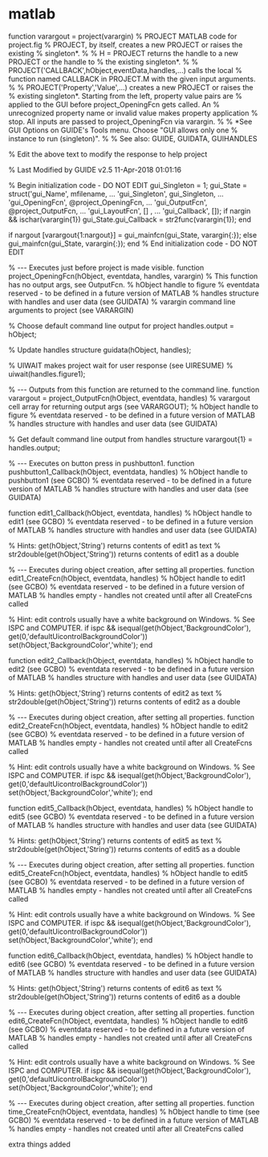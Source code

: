 # matlab
function varargout = project(varargin)
% PROJECT MATLAB code for project.fig
%      PROJECT, by itself, creates a new PROJECT or raises the existing
%      singleton*.
%
%      H = PROJECT returns the handle to a new PROJECT or the handle to
%      the existing singleton*.
%
%      PROJECT('CALLBACK',hObject,eventData,handles,...) calls the local
%      function named CALLBACK in PROJECT.M with the given input arguments.
%
%      PROJECT('Property','Value',...) creates a new PROJECT or raises the
%      existing singleton*.  Starting from the left, property value pairs are
%      applied to the GUI before project_OpeningFcn gets called.  An
%      unrecognized property name or invalid value makes property application
%      stop.  All inputs are passed to project_OpeningFcn via varargin.
%
%      *See GUI Options on GUIDE's Tools menu.  Choose "GUI allows only one
%      instance to run (singleton)".
%
% See also: GUIDE, GUIDATA, GUIHANDLES

% Edit the above text to modify the response to help project

% Last Modified by GUIDE v2.5 11-Apr-2018 01:01:16

% Begin initialization code - DO NOT EDIT
gui_Singleton = 1;
gui_State = struct('gui_Name',       mfilename, ...
                   'gui_Singleton',  gui_Singleton, ...
                   'gui_OpeningFcn', @project_OpeningFcn, ...
                   'gui_OutputFcn',  @project_OutputFcn, ...
                   'gui_LayoutFcn',  [] , ...
                   'gui_Callback',   []);
if nargin && ischar(varargin{1})
    gui_State.gui_Callback = str2func(varargin{1});
end

if nargout
    [varargout{1:nargout}] = gui_mainfcn(gui_State, varargin{:});
else
    gui_mainfcn(gui_State, varargin{:});
end
% End initialization code - DO NOT EDIT


% --- Executes just before project is made visible.
function project_OpeningFcn(hObject, eventdata, handles, varargin)
% This function has no output args, see OutputFcn.
% hObject    handle to figure
% eventdata  reserved - to be defined in a future version of MATLAB
% handles    structure with handles and user data (see GUIDATA)
% varargin   command line arguments to project (see VARARGIN)

% Choose default command line output for project
handles.output = hObject;

% Update handles structure
guidata(hObject, handles);

% UIWAIT makes project wait for user response (see UIRESUME)
% uiwait(handles.figure1);


% --- Outputs from this function are returned to the command line.
function varargout = project_OutputFcn(hObject, eventdata, handles) 
% varargout  cell array for returning output args (see VARARGOUT);
% hObject    handle to figure
% eventdata  reserved - to be defined in a future version of MATLAB
% handles    structure with handles and user data (see GUIDATA)

% Get default command line output from handles structure
varargout{1} = handles.output;


% --- Executes on button press in pushbutton1.
function pushbutton1_Callback(hObject, eventdata, handles)
% hObject    handle to pushbutton1 (see GCBO)
% eventdata  reserved - to be defined in a future version of MATLAB
% handles    structure with handles and user data (see GUIDATA)



function edit1_Callback(hObject, eventdata, handles)
% hObject    handle to edit1 (see GCBO)
% eventdata  reserved - to be defined in a future version of MATLAB
% handles    structure with handles and user data (see GUIDATA)

% Hints: get(hObject,'String') returns contents of edit1 as text
%        str2double(get(hObject,'String')) returns contents of edit1 as a double


% --- Executes during object creation, after setting all properties.
function edit1_CreateFcn(hObject, eventdata, handles)
% hObject    handle to edit1 (see GCBO)
% eventdata  reserved - to be defined in a future version of MATLAB
% handles    empty - handles not created until after all CreateFcns called

% Hint: edit controls usually have a white background on Windows.
%       See ISPC and COMPUTER.
if ispc && isequal(get(hObject,'BackgroundColor'), get(0,'defaultUicontrolBackgroundColor'))
    set(hObject,'BackgroundColor','white');
end



function edit2_Callback(hObject, eventdata, handles)
% hObject    handle to edit2 (see GCBO)
% eventdata  reserved - to be defined in a future version of MATLAB
% handles    structure with handles and user data (see GUIDATA)

% Hints: get(hObject,'String') returns contents of edit2 as text
%        str2double(get(hObject,'String')) returns contents of edit2 as a double


% --- Executes during object creation, after setting all properties.
function edit2_CreateFcn(hObject, eventdata, handles)
% hObject    handle to edit2 (see GCBO)
% eventdata  reserved - to be defined in a future version of MATLAB
% handles    empty - handles not created until after all CreateFcns called

% Hint: edit controls usually have a white background on Windows.
%       See ISPC and COMPUTER.
if ispc && isequal(get(hObject,'BackgroundColor'), get(0,'defaultUicontrolBackgroundColor'))
    set(hObject,'BackgroundColor','white');
end



function edit5_Callback(hObject, eventdata, handles)
% hObject    handle to edit5 (see GCBO)
% eventdata  reserved - to be defined in a future version of MATLAB
% handles    structure with handles and user data (see GUIDATA)

% Hints: get(hObject,'String') returns contents of edit5 as text
%        str2double(get(hObject,'String')) returns contents of edit5 as a double


% --- Executes during object creation, after setting all properties.
function edit5_CreateFcn(hObject, eventdata, handles)
% hObject    handle to edit5 (see GCBO)
% eventdata  reserved - to be defined in a future version of MATLAB
% handles    empty - handles not created until after all CreateFcns called

% Hint: edit controls usually have a white background on Windows.
%       See ISPC and COMPUTER.
if ispc && isequal(get(hObject,'BackgroundColor'), get(0,'defaultUicontrolBackgroundColor'))
    set(hObject,'BackgroundColor','white');
end



function edit6_Callback(hObject, eventdata, handles)
% hObject    handle to edit6 (see GCBO)
% eventdata  reserved - to be defined in a future version of MATLAB
% handles    structure with handles and user data (see GUIDATA)

% Hints: get(hObject,'String') returns contents of edit6 as text
%        str2double(get(hObject,'String')) returns contents of edit6 as a double


% --- Executes during object creation, after setting all properties.
function edit6_CreateFcn(hObject, eventdata, handles)
% hObject    handle to edit6 (see GCBO)
% eventdata  reserved - to be defined in a future version of MATLAB
% handles    empty - handles not created until after all CreateFcns called

% Hint: edit controls usually have a white background on Windows.
%       See ISPC and COMPUTER.
if ispc && isequal(get(hObject,'BackgroundColor'), get(0,'defaultUicontrolBackgroundColor'))
    set(hObject,'BackgroundColor','white');
end

% --- Executes during object creation, after setting all properties.
function time_CreateFcn(hObject, eventdata, handles)
% hObject    handle to time (see GCBO)
% eventdata  reserved - to be defined in a future version of MATLAB
% handles    empty - handles not created until after all CreateFcns called

extra things added
